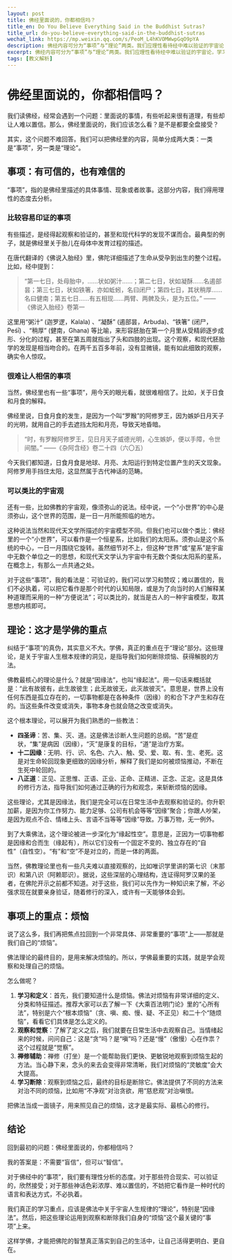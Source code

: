 ```yaml
---
layout: post
title: 佛经里面说的，你都相信吗？
title_en: Do You Believe Everything Said in the Buddhist Sutras?
title_url: do-you-believe-everything-said-in-the-buddhist-sutras
wechat_link: https://mp.weixin.qq.com/s/PeoM_L4hKVOMWwpGqO9pYA
description: 佛经内容可分为“事项”与“理论”两类。我们应理性看待经中难以验证的宇宙论，学习其中可被印证的部分，并将重点放在“因缘法”等核心理论上，通过观察自身烦恼，在生活中实证实修。
excerpt: 佛经内容可分为“事项”与“理论”两类。我们应理性看待经中难以验证的宇宙论，学习其中可被印证的部分，并将重点放在“因缘法”等核心理论上，通过观察自身烦恼，在生活中实证实修。
tags: [教义解析]
---
```


# 佛经里面说的，你都相信吗？

我们读佛经，经常会遇到一个问题：里面说的事情，有些听起来很有道理，有些却让人难以置信。那么，佛经里面说的，我们应该怎么看？是不是都要全盘接受？

其实，这个问题不难回答。我们可以把佛经里的内容，简单分成两大类：一类是“事项”，另一类是“理论”。

## 事项：有可信的，也有难信的

“事项”，指的是佛经里描述的具体事情、现象或者故事。这部分内容，我们得用理性的态度去分析。

### 比较容易印证的事项

有些描述，是经得起观察和验证的，甚至和现代科学的发现不谋而合。最典型的例子，就是佛经里关于胎儿在母体中发育过程的描述。

在唐代翻译的《佛说入胎经》里，佛陀详细描述了生命从受孕到出生的整个过程。比如，经中提到：

> “第一七日，处母胎中，……状如粥汁……；第二七日，状如凝酥……名遏部昙；第三七日，状如铁箸，亦如蚯蚓，名曰闭尸；第四七日，其状稍厚……名曰健南；第五七日……有五相现……两臂、两髀及头，是为五位。” ——《佛说入胎经》卷第一

这里用“粥汁” (迦罗逻，Kalala) 、“凝酥” (遏部昙，Arbuda)、“铁箸” (闭尸，Peśī) 、“稍厚” (健南，Ghana) 等比喻，来形容胚胎在第一个月里从受精卵逐步成形、分化的过程，甚至在第五周就指出了头和四肢的出现。这个观察，和现代胚胎学的发现是相当吻合的。在两千五百多年前，没有显微镜，能有如此细致的观察，确实令人惊叹。

### 很难让人相信的事项

当然，佛经里也有一些“事项”，用今天的眼光看，就很难相信了。比如，关于日食和月食的解释。

佛经里说，日食月食的发生，是因为一个叫“罗睺”的阿修罗王，因为嫉妒日月天子的光明，就用自己的手去遮挡太阳和月亮，导致天地昏暗。

> “时，有罗睺阿修罗王，见日月天子威德光明，心生嫉妒，便以手障，令世间闇。” ——《杂阿含经》卷二十四（六〇五）

今天我们都知道，日食月食是地球、月亮、太阳运行到特定位置产生的天文现象。阿修罗用手挡住太阳，这显然属于古代神话的范畴。

### 可以类比的宇宙观

还有一些，比如佛教的宇宙观，像须弥山的说法。经中说，一个“小世界”的中心是须弥山，这个世界的范围，是一日一月所能照临的地方。

这种说法当然和现代天文学所描述的宇宙模型不同。但我们也可以做个类比：佛经里的一个“小世界”，可以看作是一个恒星系，比如我们的太阳系。须弥山是这个系统的中心，一日一月围绕它旋转。虽然细节对不上，但这种“世界”或“星系”是宇宙中无数个单位之一的思想，和现代天文学认为宇宙中有无数个类似太阳系的星系，在概念上，有那么一点共通之处。

对于这些“事项”，我的看法是：可验证的，我们可以学习和赞叹；难以置信的，我们不必执着，可以把它看作是那个时代的认知局限，或是为了向当时的人们解释某种道理而采用的一种“方便说法”；可以类比的，就当是古人的一种宇宙模型，取其思想内核即可。

## 理论：这才是学佛的重点

纠结于“事项”的真伪，其实意义不大。学佛，真正的重点在于“理论”部分。这些理论，是关于宇宙人生根本规律的洞见，是指导我们如何断除烦恼、获得解脱的方法。

佛教最核心的理论是什么？就是“因缘法”，也叫“缘起法”。用一句话来概括就是：“此有故彼有，此生故彼生；此无故彼无，此灭故彼灭”。意思是，世界上没有任何东西是孤立存在的，一切事物都是在各种条件（因缘）的和合下才产生和存在的。当这些条件改变或消失，事物本身也就会随之改变或消失。

这个根本理论，可以展开为我们熟悉的一些教法：

* **四圣谛**：苦、集、灭、道。这是佛法诊断人生问题的总纲。“苦”是症状，“集”是病因（因缘），“灭”是康复的目标，“道”是治疗方案。
* **十二因缘**：无明、行、识、名色、六入、触、受、爱、取、有、生、老死。这是对生命轮回现象更细致的因缘分析，解释了我们是如何被烦恼推动，不断在生死中轮回的。
* **八正道**：正见、正思惟、正语、正业、正命、正精进、正念、正定。这是具体的修行方法，指导我们如何通过正确的行为和观念，来斩断烦恼的因缘。

这些理论，尤其是因缘法，我们是完全可以在日常生活中去观察和验证的。你升职加薪，是因为你工作努力、能力足够、公司有机会等等“因缘”聚合；你跟人吵架，是因为观点不合、情绪上头、言语不当等等“因缘”导致。万事万物，无一例外。

到了大乘佛法，这个理论被进一步深化为“缘起性空”。意思是，正因为一切事物都是因缘和合而生（缘起有），所以它们没有一个固定不变的、独立存在的“自性”（自性空）。“有”和“空”不是对立的，而是一体的两面。

当然，佛教理论里也有一些凡夫难以直接观察的，比如唯识学里讲的第七识（末那识）和第八识（阿赖耶识）。据说，这些深层的心理结构，连证得阿罗汉果的圣者，在佛陀开示之前都不知道。对于这些，我们可以先作为一种知识来了解，不必强求现在就要亲身验证，随着修行的深入，或许有一天能够体会到。

## 事项上的重点：烦恼

说了这么多，我们再把焦点拉回到一个非常具体、非常重要的“事项”上——那就是我们自己的“烦恼”。

佛法理论的最终目的，是用来解决烦恼的。所以，学佛最重要的实践，就是学会观察和处理自己的烦恼。

怎么做呢？

1.  **学习和定义**：首先，我们要知道什么是烦恼。佛法对烦恼有非常详细的定义、分类和特征描述。推荐大家可以去了解一下《大乘百法明门论》里的“心所有法”，特别是六个“根本烦恼”（贪、嗔、痴、慢、疑、不正见）和二十个“随烦恼”，看看它们具体是怎么定义的。
2.  **观察和觉察**：了解了定义之后，我们就要在日常生活中去观察自己。当情绪起来的时候，问问自己：这是“贪”吗？是“嗔”吗？还是“慢”（傲慢）心在作祟？这个过程就是“觉察”。
3.  **禅修辅助**：禅修（打坐）是一个能帮助我们更快、更敏锐地观察到烦恼生起的方法。当心静下来，念头的来去会变得非常清晰，我们对烦恼的“灵敏度”会大大提高。
4.  **学习断除**：观察到烦恼之后，最终的目标是断除它。佛法提供了不同的方法来对治不同的烦恼，比如用“不净观”对治贪欲，用“慈悲观”对治嗔恨。

把佛法当成一面镜子，用来照见自己的烦恼，这才是最实际、最核心的修行。

## 结论

回到最初的问题：佛经里面说的，你都相信吗？

我的答案是：不需要“盲信”，但可以“智信”。

对于佛经中的“事项”，我们要有理性分析的态度。对于那些符合现实、可以验证的，欣然接受；对于那些神话色彩浓厚、难以置信的，不妨把它看作是一种时代的语言和表达方式，不必执着。

我们真正的学习重点，应该是佛法中关于宇宙人生规律的“理论”，特别是“因缘法”。然后，把这些理论运用到观察和断除我们自身的“烦恼”这个最关键的“事项”上来。

这样学佛，才能把佛陀的智慧真正落实到自己的生活中，让自己活得更明白、更自在。

